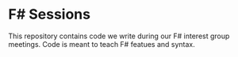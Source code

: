 # F# Sessions
This repository contains code we write during our F# interest group meetings. Code is meant to teach F# featues and syntax.
